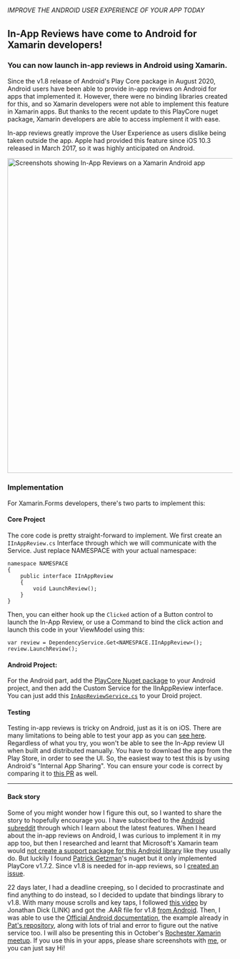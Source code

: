 ###### IMPROVE THE ANDROID USER EXPERIENCE OF YOUR APP TODAY
## In-App Reviews have come to Android for Xamarin developers!
### You can now launch in-app reviews in Android using Xamarin.

Since the v1.8 release of Android's Play Core package in August 2020, Android users have been able to provide in-app reviews on Android for apps that implemented it. However, there were no binding libraries created for this, and so Xamarin developers were not able to implement this feature in Xamarin apps. But thanks to the recent update to this PlayCore nuget package, Xamarin developers are able to access implement it with ease.

In-app reviews greatly improve the User Experience as users dislike being taken outside the app. Apple had provided this feature since iOS 10.3 released in March 2017, so it was highly anticipated on Android.

<img width="705" alt="Screenshots showing In-App Reviews on a Xamarin Android app" src="https://user-images.githubusercontent.com/8262287/93619419-8802e580-f9a6-11ea-9c80-920f8a3fb196.png">

### Implementation

For Xamarin.Forms developers, there's two parts to implement this:

#### Core Project

The core code is pretty straight-forward to implement. We first create an `IInAppReview.cs` Interface through which we will communicate with the Service. Just replace NAMESPACE with your actual namespace:
```
namespace NAMESPACE
{
    public interface IInAppReview
    {
        void LaunchReview();
    }
}
```
Then, you can either hook up the `Clicked` action of a Button control to launch the In-App Review, or use a Command to bind the click action and launch this code in your ViewModel using this:
```
var review = DependencyService.Get<NAMESPACE.IInAppReview>();
review.LaunchReview();
```

#### Android Project:
For the Android part, add the [PlayCore Nuget package](https://www.nuget.org/packages/PlayCore/) to your Android project, and then add the Custom Service for the IInAppReview interface. You can just add this [`InAppReviewService.cs`](https://gist.github.com/saamerm/bc3f7bd9e96bd4b027ddfaec3a0876a8) to your Droid project.

#### Testing
Testing in-app reviews is tricky on Android, just as it is on iOS. There are many limitations to being able to test your app as you can [see here](https://developer.android.com/guide/playcore/in-app-review/test). Regardless of what you try, you won't be able to see the In-App review UI when built and distributed manually. You have to download the app from the Play Store, in order to see the UI. So, the easiest way to test this is by using Android's "Internal App Sharing". You can ensure your code is correct by comparing it to [this PR](https://github.com/PatGet/XamarinPlayCoreUpdater/pull/5) as well.


---

#### Back story
Some of you might wonder how  I figure this out, so I wanted to share the story to hopefully encourage you. I have subscribed to the [Android subreddit](https://www.reddit.com/r/androiddev/) through which I learn about the latest features. When I heard about the in-app reviews on Android, I was curious to implement it in my app too, but then I researched and learnt that Microsoft's Xamarin team would [not create a support package for this Android library](https://github.com/xamarin/GooglePlayServicesComponents/issues/221) like they usually do. But luckily I found [Patrick Getzman](https://github.com/PatGet)'s nuget but it only implemented PlayCore v1.7.2. Since v1.8 is needed for in-app reviews, so I [created an issue](https://github.com/PatGet/XamarinPlayCoreUpdater/issues/2). 

22 days later, I had a deadline creeping, so I decided to procrastinate and find anything to do instead, so I decided to update that bindings library to v1.8. With many mouse scrolls and key taps, I followed [this video](https://www.youtube.com/watch?v=NyqxScrnJKw) by Jonathan Dick (LINK) and got the .AAR file for v1.8 [from Android](https://developer.android.com/guide/playcore#native). Then, I was able to use the [Official Android documentation](https://developer.android.com/guide/playcore/in-app-review/kotlin-java#java), the example already in [Pat's repository](https://github.com/PatGet/XamarinPlayCoreUpdater), along with lots of trial and error to figure out the native service too. I will also be presenting this in October's [Rochester Xamarin meetup](https://twitter.com/rocxamarin). If you use this in your apps, please share screenshots with [me](https://twitter.com/rocxamarin), or you can just say Hi!
